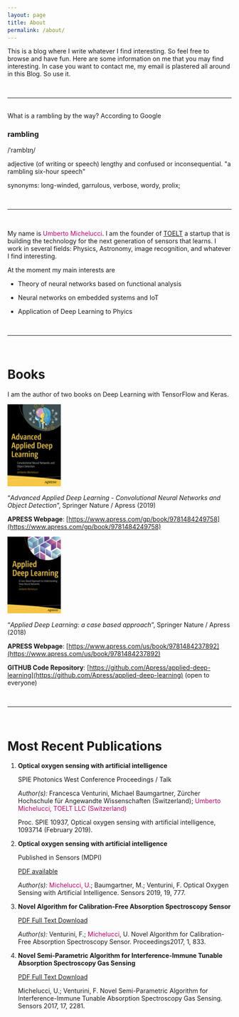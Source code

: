 ```yaml
---
layout: page
title: About
permalink: /about/
---
```


This is a blog where I write whatever I find interesting. So feel free to browse
and have fun. Here are some information on me that you may find interesting.
In case you want to contact me, my email is plastered all around in this Blog.
So use it.

<br/>

----
<br/>   
What is a rambling by the way? According to Google

### rambling

/ˈramblɪŋ/

adjective
(of writing or speech) lengthy and confused or inconsequential.
"a rambling six-hour speech"

synonyms:	long-winded, garrulous, verbose, wordy, prolix;

<br/>

----

<br/>

My name is <span style="color:rgb(192,0,105)">Umberto Michelucci</span>. I am the founder of
[TOELT](http://toelt.ai) a startup that
is building the technology for the next generation of sensors that learns.
I work in several fields: Physics, Astronomy, image recognition, and whatever
I find interesting.

At the moment my main interests are

- Theory of neural networks based on functional analysis


- Neural networks on embedded systems and IoT

- Application of Deep Learning to Phyics

<br/>

----

<br/>

# Books

I am the author of two books on Deep Learning with TensorFlow and Keras.

<img src="/assets/cover2.png" alt="Cover1" width="120"/>

“_Advanced Applied Deep Learning -
Convolutional Neural Networks and Object Detection_”, Springer Nature / Apress (2019)

__APRESS Webpage__: [https://www.apress.com/gp/book/9781484249758](https://www.apress.com/gp/book/9781484249758)

<img src="/assets/cover1.png" alt="Cover1" width="120"/>

“_Applied Deep Learning: a case based approach_”, Springer Nature / Apress (2018)

__APRESS Webpage__: [https://www.apress.com/us/book/9781484237892](https://www.apress.com/us/book/9781484237892)

__GITHUB Code Repository__: [https://github.com/Apress/applied-deep-learning](https://github.com/Apress/applied-deep-learning) (open to everyone)


<br/>

----

<br/>

# Most Recent Publications

1. **Optical oxygen sensing with artificial intelligence**

   SPIE Photonics West Conference Proceedings / Talk

   *Author(s):* Francesca Venturini, Michael Baumgartner, Zürcher Hochschule für Angewandte Wissenschaften (Switzerland);
<span style="color:rgb(192,0,105)">Umberto Michelucci, TOELT LLC (Switzerland)</span>

   Proc. SPIE 10937, Optical oxygen sensing with artificial intelligence, 1093714 (February 2019).

2. **Optical oxygen sensing with artificial intelligence**

   Published in Sensors (MDPI)

   [PDF available](https://www.mdpi.com/1424-8220/19/4/777/pdf)

   *Author(s):* <span style="color:rgb(192,0,105)">Michelucci, U.</span>; Baumgartner, M.; Venturini, F. Optical Oxygen Sensing with Artificial Intelligence. Sensors 2019, 19, 777.

3. **Novel Algorithm for Calibration-Free Absorption Spectroscopy Sensor**

   [PDF Full Text Download](https://www.mdpi.com/2504-3900/1/8/833/pdf)

   *Author(s):* Venturini, F.; <span style="color:rgb(192,0,105)">Michelucci</span>,
   U. Novel Algorithm for Calibration-Free Absorption Spectroscopy Sensor. Proceedings2017, 1, 833.

4. **Novel Semi-Parametric Algorithm for Interference-Immune Tunable Absorption Spectroscopy Gas Sensing**

   [PDF Full Text Download](https://www.mdpi.com/1424-8220/17/10/2281/pdf)

   Michelucci, U.; Venturini, F. Novel Semi-Parametric Algorithm for Interference-Immune Tunable Absorption Spectroscopy Gas Sensing. Sensors 2017, 17, 2281.
